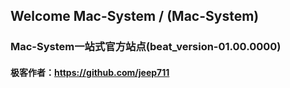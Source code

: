 ## Welcome Mac-System / (Mac-System)

### Mac-System一站式官方站点(beat_version-01.00.0000) 
#### 极客作者：https://github.com/jeep711
